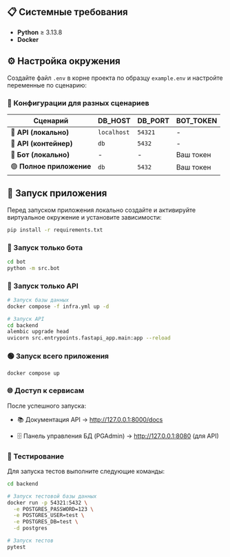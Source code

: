 ## 📋 Системные требования

- **Python** ≥ 3.13.8
- **Docker**

## ⚙️ Настройка окружения

Создайте файл `.env` в корне проекта по образцу `example.env` и настройте переменные по сценарию:

### 🎯 Конфигурации для разных сценариев

| Сценарий | DB_HOST | DB_PORT | BOT_TOKEN |
|----------|---------|---------|-----------|
| 🔴 **API (локально)** | `localhost` | `54321` | - |
| 🔵 **API (контейнер)** | `db` | `5432` | - |
| 🤖 **Бот (локально)** | - | - | Ваш токен |
| 🟢 **Полное приложение** | `db` | `5432` | Ваш токен |

## 🚀 Запуск приложения

Перед запуском приложения локально создайте и активируйте виртуальное окружение и установите зависимости:
```sh
pip install -r requirements.txt
```

### 🤖 Запуск только бота
```bash
cd bot
python -m src.bot
```

### 🔴 Запуск только API
```sh
# Запуск базы данных
docker compose -f infra.yml up -d

# Запуск API
cd backend
alembic upgrade head
uvicorn src.entrypoints.fastapi_app.main:app --reload
```

### 🟢 Запуск всего приложения
```sh
docker compose up
```

### 🌐 Доступ к сервисам
После успешного запуска:

- 📚 Документация API → http://127.0.0.1:8000/docs

- 🗄️ Панель управления БД (PGAdmin) → http://127.0.0.1:8080 (для API)

### 🧪 Тестирование
Для запуска тестов выполните следующие команды:
```sh
cd backend

# Запуск тестовой базы данных
docker run -p 54321:5432 \
  -e POSTGRES_PASSWORD=123 \
  -e POSTGRES_USER=test \
  -e POSTGRES_DB=test \
  -d postgres

# Запуск тестов
pytest
```
